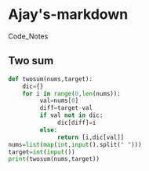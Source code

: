 # Ajay's-markdown
Code_Notes

## Two sum
``` python
def twosum(nums,target):
    dic={}
    for i in range(0,len(nums)):
         val=nums[0]
         diff=target-val
         if val not in dic:
              dic[diff]=i
         else:
              return [i,dic[val]]
nums=list(map(int,input().split(" ")))
target=int(input())
print(twosum(nums,target))

```
